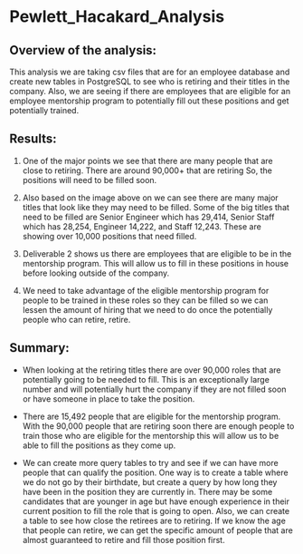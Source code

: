 # Pewlett_Hacakard_Analysis

## Overview of the analysis: 

This analysis we are taking csv files that are for an employee database and create new tables in PostgreSQL to see who is retiring and their titles in the company. Also, we are seeing if there are employees that are eligible for an employee mentorship program to potentially fill out these positions and get potentially trained. 

## Results: 

1. One of the major points we see that there are many people that are close to retiring. There are around 90,000+ that are retiring So, the positions will need to be filled soon.

2. Also based on the image above on we can see there are many major titles that look like they may need to be filled. Some of the big titles that need to be filled are Senior Engineer which has 29,414, Senior Staff which has 28,254, Engineer 14,222, and Staff 12,243. These are showing over 10,000 positions that need filled.

3. Deliverable 2 shows us there are employees that are eligible to be in the mentorship program. This will allow us to fill in these positions in house before looking outside of the company.

4. We need to take advantage of the eligible mentorship program for people to be trained in these roles so they can be filled so we can lessen the amount of hiring that we need to do once the potentially people who can retire, retire.

## Summary:

-	When looking at the retiring titles there are over 90,000 roles that are potentially going to be needed to fill. This is an exceptionally large number and will potentially hurt the company if they are not filled soon or have someone in place to take the position. 

-	There are 15,492 people that are eligible for the mentorship program. With the 90,000 people that are retiring soon there are enough people to train those who are eligible for the mentorship this will allow us to be able to fill the positions as they come up.

-	We can create more query tables to try and see if we can have more people that can qualify the position. One way is to create a table where we do not go by their birthdate, but create a query by how long they have been in the position they are currently in. There may be some candidates that are younger in age but have enough experience in their current position to fill the role that is going to open. Also, we can create a table to see how close the retirees are to retiring. If we know the age that people can retire, we can get the specific amount of people that are almost guaranteed to retire and fill those position first.

